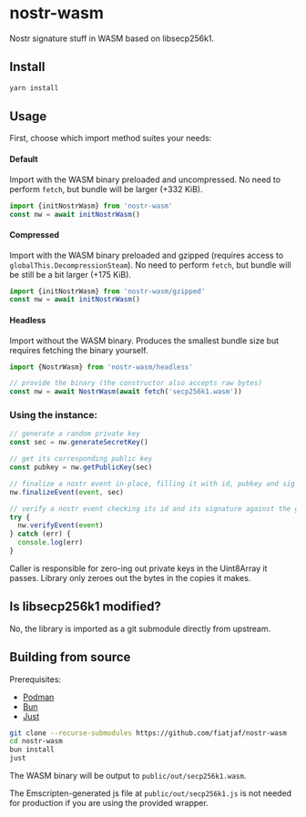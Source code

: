 # nostr-wasm

Nostr signature stuff in WASM based on libsecp256k1.

## Install

```sh
yarn install
```

## Usage

First, choose which import method suites your needs:

#### Default

Import with the WASM binary preloaded and uncompressed. No need to perform `fetch`, but bundle will be larger (+332 KiB).

```ts
import {initNostrWasm} from 'nostr-wasm'
const nw = await initNostrWasm()
```

#### Compressed

Import with the WASM binary preloaded and gzipped (requires access to `globalThis.DecompressionSteam`). No need to perform `fetch`, but bundle will be still be a bit larger (+175 KiB).

```ts
import {initNostrWasm} from 'nostr-wasm/gzipped'
const nw = await initNostrWasm()
```

#### Headless

Import without the WASM binary. Produces the smallest bundle size but requires fetching the binary yourself.

```ts
import {NostrWasm} from 'nostr-wasm/headless'

// provide the binary (the constructor also accepts raw bytes)
const nw = await NostrWasm(await fetch('secp256k1.wasm'))
```

### Using the instance:

```ts
// generate a random private key
const sec = nw.generateSecretKey()

// get its corresponding public key
const pubkey = nw.getPublicKey(sec)

// finalize a nostr event in-place, filling it with id, pubkey and sig
nw.finalizeEvent(event, sec)

// verify a nostr event checking its id and its signature against the given pubkey
try {
  nw.verifyEvent(event)
} catch (err) {
  console.log(err)
}
```

Caller is responsible for zero-ing out private keys in the Uint8Array it passes. Library only zeroes out the bytes in the copies it makes.

## Is libsecp256k1 modified?

No, the library is imported as a git submodule directly from upstream.

## Building from source

Prerequisites:

- [Podman](https://podman.io/)
- [Bun](https://bun.sh/)
- [Just](https://just.systems/)

```sh
git clone --recurse-submodules https://github.com/fiatjaf/nostr-wasm
cd nostr-wasm
bun install
just
```

The WASM binary will be output to `public/out/secp256k1.wasm`.

The Emscripten-generated js file at `public/out/secp256k1.js` is not needed for production if you are using the provided wrapper.
